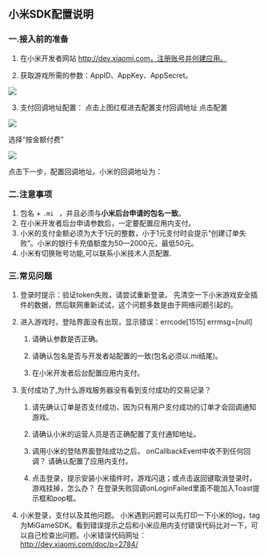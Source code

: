## 小米SDK配置说明

 ###  一.接入前的准备

  1. 在小米开发者网站 http://dev.xiaomi.com，注册账号并创建应用。

  2. 获取游戏所需的参数：AppID、AppKey、AppSecret。

  ![](http://docs.mztgame.com/files/assets/img/mi-online1.jpg)

  3. 支付回调地址配置：
    点击上图红框进去配置支付回调地址
    点击配置

  ![](http://docs.mztgame.com/files/assets/img/mi-online2.jpg)

  选择“按金额付费”

  ![](http://docs.mztgame.com/files/assets/img/mi-online3.jpg)

  点击下一步，配置回调地址。小米的回调地址为：

### 二.注意事项

  1.  包名 +    `.mi `   ，并且必须与**小米后台申请的包名一致**。
  2.  在小米开发者后台申请参数后，一定要配置应用内支付。
  3.  小米的支付金额必须为大于1元的整数，小于1元支付时会提示“创建订单失败”。小米的银行卡充值额度为50—2000元，最低50元。
  4. 小米有切换账号功能,可以联系小米技术人员配置.

### 三.常见问题

   1. 登录时提示：验证token失败，请尝试重新登录。
    先清空一下小米游戏安全插件的数据，然后联网重新试试，这个问题多数是由于网络问题引起的。

   2. 进入游戏时，登陆界面没有出现，显示错误：errcode[1515] errmsg=[null]

        1. 请确认参数是否正确。

        2. 请确认包名是否与开发者站配置的一致(包名必须以.mi结尾)。

        3. 在小米开发者后台配置应用内支付。
   3. 支付成功了,为什么游戏服务器没有看到支付成功的交易记录？

       1. 请先确认订单是否支付成功，因为只有用户支付成功的订单才会回调通知游戏。

       2. 请确认小米的运营人员是否正确配置了支付通知地址。

       3. 调用小米的登陆界面登陆成功之后， onCallbackEvent中收不到任何回调？
              请确认配置了应用内支付。

       4. 点击登录，提示安装小米插件时，游戏闪退；或点击返回键取消登录时，游戏挂掉，怎么办？
               在登录失败回调onLoginFailed里面不能加入Toast提示框和pop框。

   4. 小米登录，支付以及其他问题。
      小米遇到问题可以先打印一下小米的log，tag为MiGameSDK。看到错误提示之后和小米应用内支付错误代码比对一下，可以自己检查出问题。小米错误代码网址：http://dev.xiaomi.com/doc/p=2784/      
